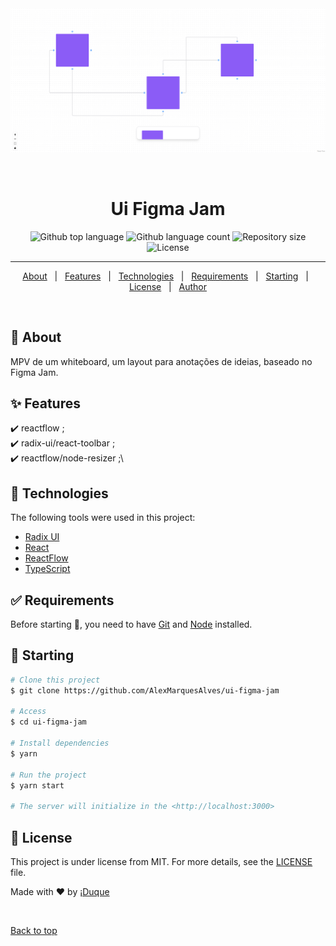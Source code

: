 <div align="center" id="top">
  <img src="./.github/app.png" alt="Ui Figma Jam" />

&#xa0;

  <!-- <a href="https://uifigmajam.netlify.app">Demo</a> -->
</div>

<h1 align="center">Ui Figma Jam</h1>

<p align="center">
  <img alt="Github top language" src="https://img.shields.io/github/languages/top/AlexMarquesAlves/ui-figma-jam?color=56BEB8">

  <img alt="Github language count" src="https://img.shields.io/github/languages/count/AlexMarquesAlves/ui-figma-jam?color=56BEB8">

  <img alt="Repository size" src="https://img.shields.io/github/repo-size/AlexMarquesAlves/ui-figma-jam?color=56BEB8">

  <img alt="License" src="https://img.shields.io/github/license/AlexMarquesAlves/ui-figma-jam?color=56BEB8">

  <!-- <img alt="Github issues" src="https://img.shields.io/github/issues/AlexMarquesAlves/ui-figma-jam?color=56BEB8" /> -->

  <!-- <img alt="Github forks" src="https://img.shields.io/github/forks/AlexMarquesAlves/ui-figma-jam?color=56BEB8" /> -->

  <!-- <img alt="Github stars" src="https://img.shields.io/github/stars/AlexMarquesAlves/ui-figma-jam?color=56BEB8" /> -->
</p>

<!-- Status -->

<!-- <h4 align="center">
	🚧  Ui Figma Jam 🚀 Under construction...  🚧
</h4> -->

<hr>

<p align="center">
  <a href="#dart-about">About</a> &#xa0; | &#xa0;
  <a href="#sparkles-features">Features</a> &#xa0; | &#xa0;
  <a href="#rocket-technologies">Technologies</a> &#xa0; | &#xa0;
  <a href="#white_check_mark-requirements">Requirements</a> &#xa0; | &#xa0;
  <a href="#checkered_flag-starting">Starting</a> &#xa0; | &#xa0;
  <a href="#memo-license">License</a> &#xa0; | &#xa0;
  <a href="https://github.com/AlexMarquesAlves" target="_blank">Author</a>
</p>

<br>

## :dart: About

MPV de um whiteboard, um layout para anotações de ideias, baseado no Figma Jam.

## :sparkles: Features

:heavy_check_mark: reactflow ;\
:heavy_check_mark: radix-ui/react-toolbar ;\
:heavy_check_mark: reactflow/node-resizer ;\

<!-- :heavy_check_mark: Feature 3; -->

## :rocket: Technologies

The following tools were used in this project:

- [Radix UI](https://www.radix-ui.com/)
- [React](https://pt-br.reactjs.org/)
- [ReactFlow](https://reactflow.dev/)
- [TypeScript](https://www.typescriptlang.org/)

## :white_check_mark: Requirements

Before starting :checkered_flag:, you need to have [Git](https://git-scm.com)
and [Node](https://nodejs.org/en/) installed.

## :checkered_flag: Starting

```bash
# Clone this project
$ git clone https://github.com/AlexMarquesAlves/ui-figma-jam

# Access
$ cd ui-figma-jam

# Install dependencies
$ yarn

# Run the project
$ yarn start

# The server will initialize in the <http://localhost:3000>
```

## :memo: License

This project is under license from MIT. For more details, see the
[LICENSE](LICENSE.md) file.

Made with :heart: by
<a href="https://github.com/AlexMarquesAlves" target="_blank">¡Duque</a>

&#xa0;

<a href="#top">Back to top</a>
